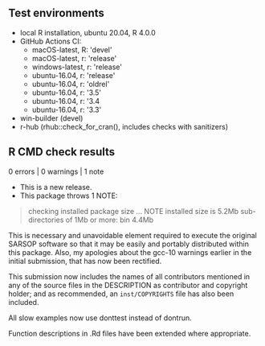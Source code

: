 ## Test environments

* local R installation, ubuntu 20.04, R 4.0.0
* GitHub Actions CI:
  - macOS-latest,   R: 'devel'
  - macOS-latest,   r: 'release'
  - windows-latest, r: 'release'
  - ubuntu-16.04,   r: 'release'
  - ubuntu-16.04,   r: 'oldrel'
  - ubuntu-16.04,   r: '3.5'
  - ubuntu-16.04,   r: '3.4
  - ubuntu-16.04,   r: '3.3'
* win-builder (devel)
* r-hub (rhub::check_for_cran(), includes checks with sanitizers)

## R CMD check results

0 errors | 0 warnings | 1 note

* This is a new release.
* This package throws 1 NOTE:

> checking installed package size ... NOTE
    installed size is  5.2Mb
    sub-directories of 1Mb or more:
      bin   4.4Mb

This is necessary and unavoidable element required to execute the
original SARSOP software so that it may be easily and portably distributed
within this package. Also, my apologies about the gcc-10 warnings earlier in the 
initial submission, that has now been rectified. 

This submission now includes the names of all contributors mentioned in
any of the source files in the DESCRIPTION as contributor and copyright holder;
and as recommended, an `inst/COPYRIGHTS` file has also been included. 

All slow examples now use donttest instead of dontrun.

Function descriptions in .Rd files have been extended where appropriate.  



